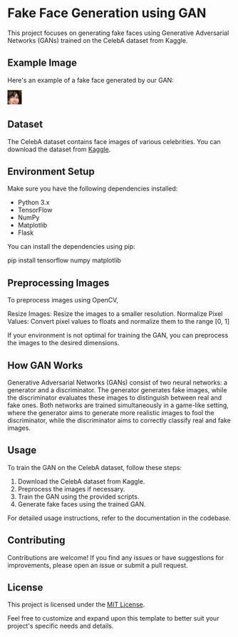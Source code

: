 # Fake Face Generation using GAN

This project focuses on generating fake faces using Generative Adversarial Networks (GANs) trained on the CelebA dataset from Kaggle.

## Example Image

Here's an example of a fake face generated by our GAN:

![Generated Image](https://raw.githubusercontent.com/MOHANAPRIYAAIDS/Fake_Face_Generation/master/templates/generated_image_1705858877.png)


## Dataset

The CelebA dataset contains face images of various celebrities. You can download the dataset from [Kaggle](https://www.kaggle.com/datasets/jessicali9530/celeba-dataset).

## Environment Setup

Make sure you have the following dependencies installed:

- Python 3.x
- TensorFlow
- NumPy
- Matplotlib
- Flask

You can install the dependencies using pip:

pip install tensorflow numpy matplotlib

## Preprocessing Images
To preprocess images using OpenCV,

Resize Images: Resize the images to a smaller resolution.
Normalize Pixel Values: Convert pixel values to floats and normalize them to the range [0, 1]

If your environment is not optimal for training the GAN, you can preprocess the images to the desired dimensions. 

## How GAN Works

Generative Adversarial Networks (GANs) consist of two neural networks: a generator and a discriminator. The generator generates fake images, while the discriminator evaluates these images to distinguish between real and fake ones. Both networks are trained simultaneously in a game-like setting, where the generator aims to generate more realistic images to fool the discriminator, while the discriminator aims to correctly classify real and fake images.

## Usage

To train the GAN on the CelebA dataset, follow these steps:

1. Download the CelebA dataset from Kaggle.
2. Preprocess the images if necessary.
3. Train the GAN using the provided scripts.
4. Generate fake faces using the trained GAN.

For detailed usage instructions, refer to the documentation in the codebase.

## Contributing

Contributions are welcome! If you find any issues or have suggestions for improvements, please open an issue or submit a pull request.

## License

This project is licensed under the [MIT License](LICENSE).


Feel free to customize and expand upon this template to better suit your project's specific needs and details.
